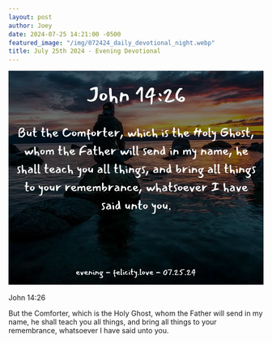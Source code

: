 ```yaml
---
layout: post
author: Joey
date: 2024-07-25 14:21:00 -0500
featured_image: "/img/072424_daily_devotional_night.webp"
title: July 25th 2024 - Evening Devotional
---
```


[![July 25th 2024 - Evening Devotional](/img/072524_daily_devotional_night.webp)](/img/072524_daily_devotional_night.webp)

<!-- verse -->

John 14:26

But the Comforter, which is the Holy Ghost, whom the Father will send in my name, he shall teach you all things, and bring all things to your remembrance, whatsoever I have said unto you.


<!-- ad / promo -->
<!-- <hr> 

Please consider purchasing a mug to support the page by clicking the image below, thank you!

[![June 19th 2024 - Evening Devotional - Mug](/img/mugs/061124_morning_mug.webp)](https://www.joeybrinkman.com/shop) -->